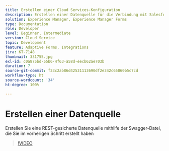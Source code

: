 ```yaml
---
title: Erstellen einer Cloud Services-Konfiguration
description: Erstellen einer Datenquelle für die Verbindung mit Salesforce mithilfe der OAuth-Anmeldeinformationen
solution: Experience Manager, Experience Manager Forms
type: Documentation
role: Developer
level: Beginner, Intermediate
version: Cloud Service
topic: Development
feature: Adaptive Forms, Integrations
jira: KT-7148
thumbnail: 331755.jpg
exl-id: c0a875bd-55b6-4f63-a58d-eecb62ae703b
duration: 7
source-git-commit: f23c2ab86d42531113690df2e342c65060b5c7cd
workflow-type: ht
source-wordcount: '34'
ht-degree: 100%

---
```


# Erstellen einer Datenquelle

Erstellen Sie eine REST-gesicherte Datenquelle mithilfe der Swagger-Datei, die Sie im vorherigen Schritt erstellt haben

>[!VIDEO](https://video.tv.adobe.com/v/331755?quality=12&learn=on)
